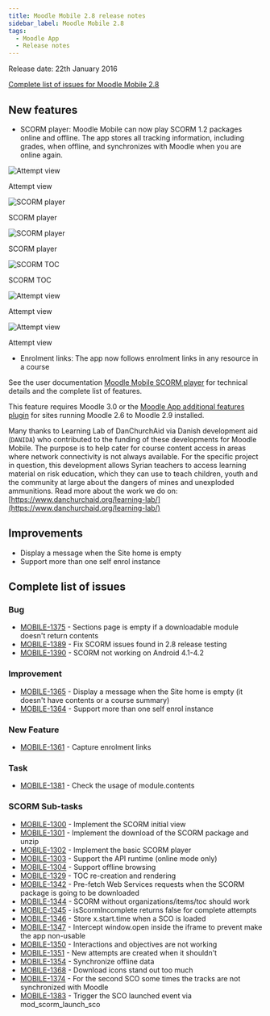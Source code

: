 ```yaml
---
title: Moodle Mobile 2.8 release notes
sidebar_label: Moodle Mobile 2.8
tags:
  - Moodle App
  - Release notes
---
```


Release date: 22th January 2016

[Complete list of issues for Moodle Mobile 2.8](https://tracker.moodle.org/jira/secure/ReleaseNote.jspa?projectId=10070&version=15163)

## New features

- SCORM player: Moodle Mobile can now play SCORM 1.2 packages online and offline. The app stores all tracking information, including grades, when offline, and synchronizes with Moodle when you are online again.

<div class="row">
<div class="col" style={{maxWidth: 400}}>

![Attempt view](./_files/mm2801.jpg)
<figcaption>Attempt view</figcaption>
</div>
<div class="col" style={{maxWidth: 400}}>

![SCORM player](./_files/mm2802.jpg)
<figcaption>SCORM player</figcaption>
</div>
</div><div class="row">
<div class="col" style={{maxWidth: 400}}>

![SCORM player](./_files/mm2803.jpg)
<figcaption>SCORM player</figcaption>
</div>
<div class="col" style={{maxWidth: 400}}>

![SCORM TOC](./_files/mm2804.jpg)
<figcaption>SCORM TOC</figcaption>
</div>
</div><div class="row">
<div class="col" style={{maxWidth: 400}}>

![Attempt view](./_files/mm2805.jpg)
<figcaption>Attempt view</figcaption>
</div>
<div class="col" style={{maxWidth: 400}}>

![Attempt view](./_files/mm2806.jpg)
<figcaption>Attempt view</figcaption>
</div>
</div>

- Enrolment links: The app now follows enrolment links in any resource in a course

See the user documentation [Moodle Mobile SCORM player](https://docs.moodle.org/en/Moodle_Mobile_SCORM_player) for technical details and the complete list of features.

This feature requires Moodle 3.0 or the [Moodle App additional features plugin](https://docs.moodle.org/en/Moodle_Mobile_additional_features) for sites running Moodle 2.6 to Moodle 2.9 installed.

Many thanks to Learning Lab of DanChurchAid via Danish development aid (`DANIDA`) who contributed to the funding of these developments for Moodle Mobile. The purpose is to help cater for course content access in areas where network connectivity is not always available. For the specific project in question, this development allows Syrian teachers to access learning material on risk education, which they can use to teach children, youth and the community at large about the dangers of mines and unexploded ammunitions. Read more about the work we do on: [https://www.danchurchaid.org/learning-lab/](https://www.danchurchaid.org/learning-lab/)

## Improvements

- Display a message when the Site home is empty
- Support more than one self enrol instance

## Complete list of issues

### Bug

- [MOBILE-1375](https://tracker.moodle.org/browse/MOBILE-1375) - Sections page is empty if a downloadable module doesn't return contents
- [MOBILE-1389](https://tracker.moodle.org/browse/MOBILE-1389) - Fix SCORM issues found in 2.8 release testing
- [MOBILE-1390](https://tracker.moodle.org/browse/MOBILE-1390) - SCORM not working on Android 4.1-4.2

### Improvement

- [MOBILE-1365](https://tracker.moodle.org/browse/MOBILE-1365) - Display a message when the Site home is empty (it doesn't have contents or a course summary)
- [MOBILE-1364](https://tracker.moodle.org/browse/MOBILE-1364) - Support more than one self enrol instance

### New Feature

- [MOBILE-1361](https://tracker.moodle.org/browse/MOBILE-1361) - Capture enrolment links

### Task

- [MOBILE-1381](https://tracker.moodle.org/browse/MOBILE-1381) - Check the usage of module.contents

### SCORM Sub-tasks

- [MOBILE-1300](https://tracker.moodle.org/browse/MOBILE-1300) - Implement the SCORM initial view
- [MOBILE-1301](https://tracker.moodle.org/browse/MOBILE-1301) - Implement the download of the SCORM package and unzip
- [MOBILE-1302](https://tracker.moodle.org/browse/MOBILE-1302) - Implement the basic SCORM player
- [MOBILE-1303](https://tracker.moodle.org/browse/MOBILE-1303) - Support the API runtime (online mode only)
- [MOBILE-1304](https://tracker.moodle.org/browse/MOBILE-1304) - Support offline browsing
- [MOBILE-1329](https://tracker.moodle.org/browse/MOBILE-1329) - TOC re-creation and rendering
- [MOBILE-1342](https://tracker.moodle.org/browse/MOBILE-1342) - Pre-fetch Web Services requests when the SCORM package is going to be downloaded
- [MOBILE-1344](https://tracker.moodle.org/browse/MOBILE-1344) - SCORM without organizations/items/toc should work
- [MOBILE-1345](https://tracker.moodle.org/browse/MOBILE-1345) - isScormIncomplete returns false for complete attempts
- [MOBILE-1346](https://tracker.moodle.org/browse/MOBILE-1346) - Store x.start.time when a SCO is loaded
- [MOBILE-1347](https://tracker.moodle.org/browse/MOBILE-1347) - Intercept window.open inside the iframe to prevent make the app non-usable
- [MOBILE-1350](https://tracker.moodle.org/browse/MOBILE-1350) - Interactions and objectives are not working
- [MOBILE-1351](https://tracker.moodle.org/browse/MOBILE-1351) - New attempts are created when it shouldn't
- [MOBILE-1354](https://tracker.moodle.org/browse/MOBILE-1354) - Synchronize offline data
- [MOBILE-1368](https://tracker.moodle.org/browse/MOBILE-1368) - Download icons stand out too much
- [MOBILE-1374](https://tracker.moodle.org/browse/MOBILE-1374) - For the second SCO some times the tracks are not synchronized with Moodle
- [MOBILE-1383](https://tracker.moodle.org/browse/MOBILE-1383) - Trigger the SCO launched event via mod_scorm_launch_sco
